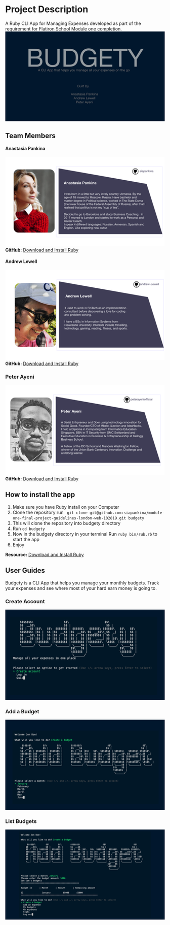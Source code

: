 # Project Description

A Ruby CLI App for Managing Expenses developed as part of the requirement for Flatiron School Module one completion.
![Alt text](lib/images/1@2x.png?raw=true "Title")


## Team Members

#### Anastasia Pankina
![Alt text](lib/images/11@2x.png?raw=true "Title")
**GitHub:** [Download and Install Ruby](https://github.com/siapankina)


#### Andrew Lewell
![Alt text](lib/images/12@2x.png?raw=true "Title")
**GitHub:** [Download and Install Ruby](https://github.com/andrew-lewell)

### Peter Ayeni
![Alt text](lib/images/13@2x.png?raw=true "Title")
**GitHub:** [Download and Install Ruby](https://github.com/peterayeniofficial/)

## How to install the app

1. Make sure you have Ruby install on your Computer
2. Clone the repository run ` git clone git@github.com:siapankina/module-one-final-project-guidelines-london-web-102819.git budgety`
3. This will clone the repository into budgety directory
4. Run `cd budgety`
5. Now in the budgety directory in your terminal Run `ruby bin/rub.rb` to start the app
6. Enjoy

  **Resource:** [Download and Install Ruby](https://www.ruby-lang.org/en/downloads/)


## User Guides

Budgety is a CLI App that helps you manage your monthly budgets. Track your expenses and see where most of your hard earn money is going to.

### Create Account
![Alt text](lib/images/2@2x.png?raw=true "Title")


### Add a Budget
![Alt text](lib/images/5@2x.png?raw=true "Title")


### List Budgets
![Alt text](lib/images/6@2x.png?raw=true "Title")


